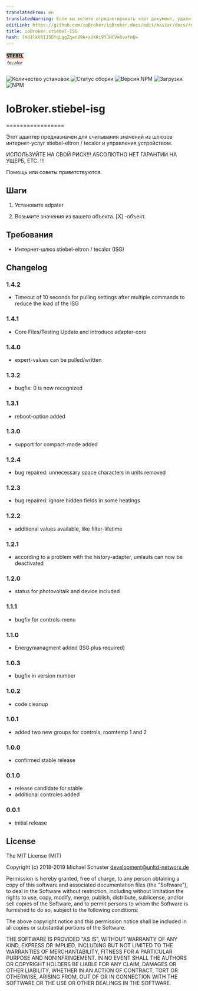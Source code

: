 ```yaml
---
translatedFrom: en
translatedWarning: Если вы хотите отредактировать этот документ, удалите поле «translationFrom», в противном случае этот документ будет снова автоматически переведен
editLink: https://github.com/ioBroker/ioBroker.docs/edit/master/docs/ru/adapterref/iobroker.stiebel-isg/README.md
title: ioBroker.stiebel-ISG
hash: lXdJlkV8IJ5DfqLggZqwn29A+sUXKi9YJHCVe6vafmQ=
---
```

![логотип](../../../en/adapterref/iobroker.stiebel-isg/admin/stiebel-isg.png)

![Количество установок](http://iobroker.live/badges/stiebel-isg-stable.svg)
![Статус сборки](https://api.travis-ci.org/unltdnetworx/ioBroker.stiebel-isg.svg?branch=master)
![Версия NPM](https://img.shields.io/npm/v/iobroker.stiebel-isg.svg)
![Загрузки](https://img.shields.io/npm/dm/iobroker.stiebel-isg.svg)
![NPM](https://nodei.co/npm/iobroker.stiebel-isg.png?downloads=true)

# IoBroker.stiebel-isg
=================

Этот адаптер предназначен для считывания значений из шлюзов интернет-услуг stiebel-eltron / tecalor и управления устройством.

ИСПОЛЬЗУЙТЕ НА СВОЙ РИСК!!! АБСОЛЮТНО НЕТ ГАРАНТИИ НА УЩЕРБ, ETC. !!!

Помощь или советы приветствуются.

## Шаги
1. Установите adpater

2. Возьмите значения из вашего объекта. [X] -объект.

## Требования
* Интернет-шлюз stiebel-eltron / tecalor (ISG)

## Changelog
### 1.4.2
* Timeout of 10 seconds for pulling settings after multiple commands to reduce the load of the ISG

### 1.4.1
* Core Files/Testing Update and introduce adapter-core

### 1.4.0
* expert-values can be pulled/written

### 1.3.2
* bugfix: 0 is now recognized

### 1.3.1
* reboot-option added

### 1.3.0
* support for compact-mode added

### 1.2.4
* bug repaired: unnecessary space characters in units removed 

### 1.2.3
* bug repaired: ignore hidden fields in some heatings

### 1.2.2
* additional values available, like filter-lifetime

### 1.2.1
* according to a problem with the history-adapter, umlauts can now be deactivated

### 1.2.0
* status for photovoltaik and device included

### 1.1.1
* bugfix for controls-menu

### 1.1.0
* Energymanagment added (ISG plus required)

### 1.0.3
* bugfix in version number

### 1.0.2
* code cleanup

### 1.0.1
* added two new groups for controls, roomtemp 1 and 2

### 1.0.0
* confirmed stable release

### 0.1.0
* release candidate for stable
* additional controles added

### 0.0.1
* initial release

## License
The MIT License (MIT)

Copyright (c) 2018-2019 Michael Schuster <development@unltd-networx.de>

Permission is hereby granted, free of charge, to any person obtaining a copy
of this software and associated documentation files (the "Software"), to deal
in the Software without restriction, including without limitation the rights
to use, copy, modify, merge, publish, distribute, sublicense, and/or sell
copies of the Software, and to permit persons to whom the Software is
furnished to do so, subject to the following conditions:

The above copyright notice and this permission notice shall be included in
all copies or substantial portions of the Software.

THE SOFTWARE IS PROVIDED "AS IS", WITHOUT WARRANTY OF ANY KIND, EXPRESS OR
IMPLIED, INCLUDING BUT NOT LIMITED TO THE WARRANTIES OF MERCHANTABILITY,
FITNESS FOR A PARTICULAR PURPOSE AND NONINFRINGEMENT. IN NO EVENT SHALL THE
AUTHORS OR COPYRIGHT HOLDERS BE LIABLE FOR ANY CLAIM, DAMAGES OR OTHER
LIABILITY, WHETHER IN AN ACTION OF CONTRACT, TORT OR OTHERWISE, ARISING FROM,
OUT OF OR IN CONNECTION WITH THE SOFTWARE OR THE USE OR OTHER DEALINGS IN
THE SOFTWARE.